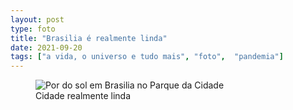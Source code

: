 ```yaml
---
layout: post
type: foto
title: "Brasilia é realmente linda"
date: 2021-09-20
tags: ["a vida, o universo e tudo mais", "foto",  "pandemia"]
---
```

<figure class="foto-post">
  <img src="{{ site.baseurl }}/assets/fotos/2021/09/20210518_180041.jpg" alt="Por do sol em Brasilia no Parque da Cidade" title="Foto do por do sol em Brasília, no Parque da Cidade">
  <figcaption>Cidade realmente linda</figcaption>
</figure>